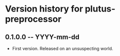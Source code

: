 # Version history for plutus-preprocessor

## 0.1.0.0 -- YYYY-mm-dd

* First version. Released on an unsuspecting world.
